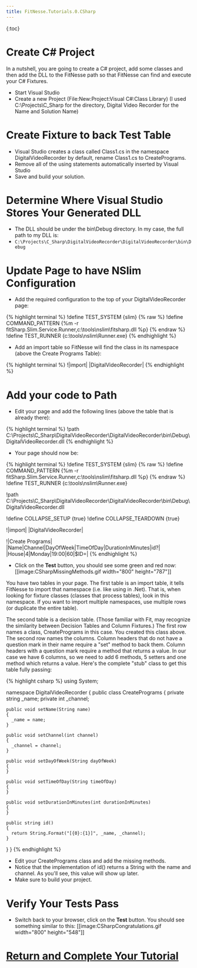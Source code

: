 ```yaml
---
title: FitNesse.Tutorials.0.CSharp
---
```

{:toc}
# Create C# Project
In a nutshell, you are going to create a C# project, add some classes and then add the DLL to the FitNesse path so that FitNesse can find and execute your C# Fixtures.

* Start Visual Studio
* Create a new Project (File:New:Project:Visual C#:Class Library) (I used C:\Projects\C_Sharp for the directory, Digital Video Recorder for the Name and Solution Name)

# Create Fixture to back Test Table
* Visual Studio creates a class called Class1.cs in the namespace DigitalVideoRecorder by default, rename Class1.cs to CreatePrograms.
* Remove all of the using statements automatically inserted by Visual Studio
* Save and build your solution.

# Determine Where Visual Studio Stores Your Generated DLL
* The DLL should be under the bin\Debug directory. In my case, the full path to my DLL is:
* ```C:\Projects\C_Sharp\DigitalVideoRecorder\DigitalVideoRecorder\bin\Debug```

# Update Page to have NSlim Configuration
* Add the required configuration to the top of your DigitalVideoRecorder page:

{% highlight terminal %}
!define TEST_SYSTEM {slim}
{% raw %}
!define COMMAND_PATTERN {%m -r fitSharp.Slim.Service.Runner,c:\tools\nslim\fitsharp.dll %p}
{% endraw %}
!define TEST_RUNNER {c:\tools\nslim\Runner.exe}
{% endhighlight %}

* Add an import table so FitNesse will find the class in its namespace (above the Create Programs Table):

{% highlight terminal %}
!|import|
|DigitalVideoRecorder|
{% endhighlight %}

# Add your code to Path
* Edit your page and add the following lines (above the table that is already there):

{% highlight terminal %}
!path C:\Projects\C_Sharp\DigitalVideoRecorder\DigitalVideoRecorder\bin\Debug\DigitalVideoRecorder.dll
{% endhighlight %}

* Your page should now be:

{% highlight terminal %}
!define TEST_SYSTEM {slim}
{% raw %}
!define COMMAND_PATTERN {%m -r fitSharp.Slim.Service.Runner,c:\tools\nslim\fitsharp.dll %p}
{% endraw %}
!define TEST_RUNNER {c:\tools\nslim\Runner.exe}

!path C:\Projects\C_Sharp\DigitalVideoRecorder\DigitalVideoRecorder\bin\Debug\DigitalVideoRecorder.dll

!define COLLAPSE_SETUP {true}
!define COLLAPSE_TEARDOWN {true}

!|import|
|DigitalVideoRecorder|
 
!|Create Programs|
|Name|Channel|DayOfWeek|TimeOfDay|DurationInMinutes|id?|
|House|4|Monday|19:00|60|$ID=|
{% endhighlight %}

* Click on the **Test** button, you should see some green and red now:
[[image:CSharpMissingMethods.gif width="800" height="787"]]

You have two tables in your page. The first table is an import table, it tells FitNesse to import that namespace (i.e. like using in .Net). That is, when looking for fixture classes (classes that process tables), look in this namespace. If you want to import multiple namespaces, use multiple rows (or duplicate the entire table).

The second table is a decision table. (Those familiar with Fit, may recognize the similarity between Decision Tables and Column Fixtures.) The first row names a class, CreatePrograms in this case. You created this class above. The second row names the columns. Column headers that do not have a question mark in their name require a "set" method to back them. Column headers with a question mark require a method that returns a value. In our case we have 6 columns, so we need to add 6 methods, 5 setters and one method which returns a value. Here's the complete "stub" class to get this table fully passing:

{% highlight csharp %}
using System;

namespace DigitalVideoRecorder
{
  public class CreatePrograms
  {
    private string _name;
    private int _channel;

    public void setName(String name)
    {
      _name = name;
    }

    public void setChannel(int channel)
    {
      _channel = channel;
    }

    public void setDayOfWeek(String dayOfWeek)
    {
    }

    public void setTimeOfDay(String timeOfDay)
    {
    }

    public void setDurationInMinutes(int durationInMinutes)
    {
    }

    public string id()
    {
      return String.Format("[{0}:{1}]", _name, _channel);
    }
  }
}
{% endhighlight %}

* Edit your CreatePrograms class and add the missing methods.
* Notice that the implementation of id() returns a String with the name and channel. As you'll see, this value will show up later.
* Make sure to build your project.

# Verify Your Tests Pass
* Switch back to your browser, click on the **Test** button. You should see something similar to this:
[[image:CSharpCongratulations.gif width="800" height="548"]]

# [Return and Complete Your Tutorial](FitNesse.Tutorials.0#Congratulations)
 
